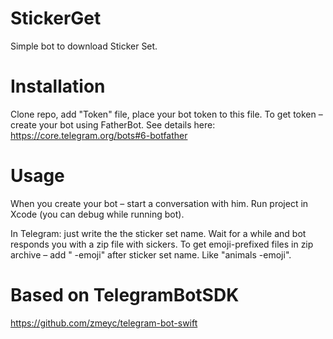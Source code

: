 # StickerGet

Simple bot to download Sticker Set.

# Installation
Clone repo, add "Token" file, place your bot token to this file.
To get token – create your bot using FatherBot. See details here: https://core.telegram.org/bots#6-botfather

# Usage
When you create your bot – start a conversation with him.
Run project in Xcode (you can debug while running bot).

In Telegram: just write the the sticker set name. Wait for a while and bot responds you with a zip file with sickers.
To get emoji-prefixed files in zip archive – add " -emoji" after sticker set name. Like "animals -emoji".

# Based on TelegramBotSDK
https://github.com/zmeyc/telegram-bot-swift
